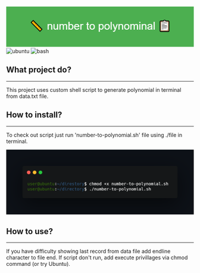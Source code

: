 ![project_banner](banner.png)
![ubuntu](https://img.shields.io/badge/Operating_System-Ubuntu-blueviolet)
![bash](https://img.shields.io/badge/Shell-BASH-orange)
## What project do?
___
This project uses custom shell script to generate polynomial in terminal from data.txt file.

## How to install?
___
To check out script just run 'number-to-polynomial.sh' file using ./file in terminal.

![terminal](execute.png)
## How to use?
___
If you have difficulty showing last record from data file add endline character to file end. If script don't run, add execute privillages via chmod command (or try Ubuntu).

<!--https://banner.godori.dev/ height:150-->
<!--https://shields.io/-->
<!--https://carbon.now.sh/-->